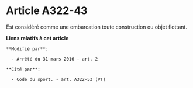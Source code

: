 # Article A322-43

Est considéré comme une embarcation toute construction ou objet flottant.

**Liens relatifs à cet article**

	**Modifié par**:

	  - Arrêté du 31 mars 2016 - art. 2

	**Cité par**:

	  - Code du sport. - art. A322-53 (VT)
